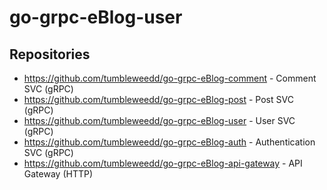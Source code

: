 # go-grpc-eBlog-user
## Repositories
* https://github.com/tumbleweedd/go-grpc-eBlog-comment - Comment SVC (gRPC)
* https://github.com/tumbleweedd/go-grpc-eBlog-post - Post SVC (gRPC)
* https://github.com/tumbleweedd/go-grpc-eBlog-user - User SVC (gRPC)
* https://github.com/tumbleweedd/go-grpc-eBlog-auth - Authentication SVC (gRPC)
* https://github.com/tumbleweedd/go-grpc-eBlog-api-gateway - API Gateway (HTTP)
